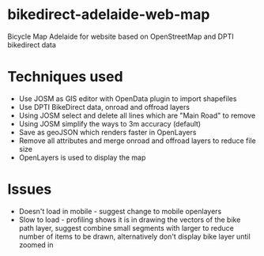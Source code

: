 bikedirect-adelaide-web-map
===========================

Bicycle Map Adelaide for website based on OpenStreetMap and DPTI bikedirect data

Techniques used
===============
* Use JOSM as GIS editor with OpenData plugin to import shapefiles
* Use DPTI BikeDirect data, onroad and offroad layers
* Using JOSM select and delete all lines which are "Main Road" to remove
* Using JOSM simplify the ways to 3m accuracy (default)
* Save as geoJSON which renders faster in OpenLayers
* Remove all attributes and merge onroad and offroad layers to reduce file size
* OpenLayers is used to display the map

Issues
======
* Doesn't load in mobile - suggest change to mobile openlayers
* Slow to load - profiling shows it is in drawing the vectors of the bike path layer, suggest combine small segments with larger to reduce number of items to be drawn, alternatively don't display bike layer until zoomed in